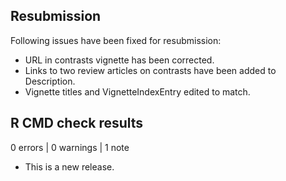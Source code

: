 ## Resubmission
Following issues have been fixed for resubmission:

 * URL in contrasts vignette has been corrected.
 * Links to two review articles on contrasts have been added to Description.
 * Vignette titles and VignetteIndexEntry edited to match.

## R CMD check results

0 errors | 0 warnings | 1 note

* This is a new release.
